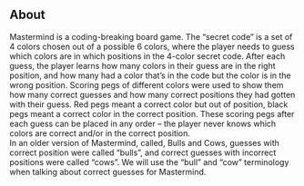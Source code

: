 ## About
Mastermind is a coding-breaking board game. The “secret code” is a set of 4 colors chosen out of a possible 6 colors, where the player needs to guess which colors are in which positions in the 4-color secret code. After each guess, the player learns how many colors in their guess are in the right position, and how many had a color that’s in the code but the color is in the wrong position. Scoring pegs of different colors were used to show them how many correct guesses and how many correct positions they had gotten with their guess. Red pegs meant a correct color but out of position, black pegs meant a correct color in the correct position. These scoring pegs after each guess can be placed in any order – the player never knows which colors are correct and/or in the correct position. </br>
In an older version of Mastermind, called, Bulls and Cows, guesses with correct position were called “bulls”, and correct guesses with incorrect positions were called “cows”. We will use the “bull” and “cow” terminology when talking about correct guesses for Mastermind.
